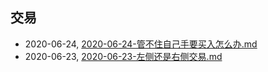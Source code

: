 ## 交易
* 2020-06-24, [2020-06-24-管不住自己手要买入怎么办.md](../posts/2020-06-24-管不住自己手要买入怎么办.md)
* 2020-06-23, [2020-06-23-左侧还是右侧交易.md](../posts/2020-06-23-左侧还是右侧交易.md)